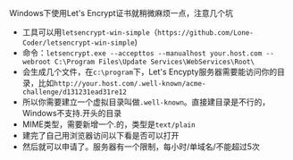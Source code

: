 Windows下使用Let's Encrypt证书就稍微麻烦一点，注意几个坑

- 工具可以用`letsencrypt-win-simple`（`https://github.com/Lone-Coder/letsencrypt-win-simple`)
- 命令：`letsencrypt.exe --accepttos --manualhost your.host.com --webroot C:\Program Files\Update Services\WebServices\Root\`
- 会生成几个文件，在`c:\program`下，Let's Encypty服务器需要能访问你的目录，比如`http://your.host.com/.well-known/acme-challenge/d131231ead31re12`
- 所以你需要建立一个虚拟目录叫做`.well-known`。直接建目录是不行的，Windows不支持.开头的目录
- MIME类型，需要新增一个.的，类型是`text/plain`
- 建完了自己用浏览器访问以下看是否可以打开
- 然后就可以申请了。服务器有一个限制，每小时/单域名/不能超过5次